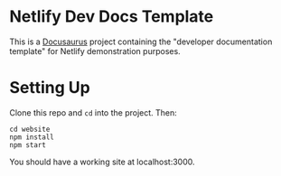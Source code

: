 

Netlify Dev Docs Template
=========================

This is a [Docusaurus](https://docusaurus.io) project containing the "developer
documentation template" for Netlify demonstration purposes.



Setting Up
==========

Clone this repo and `cd` into the project. Then:

    cd website
    npm install
    npm start

You should have a working site at localhost:3000.
